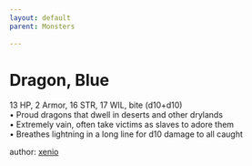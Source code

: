 ```yaml
---
layout: default
parent: Monsters 
   
--- 
```

# Dragon, Blue
13 HP, 2 Armor, 16 STR, 17 WIL, bite (d10+d10)  
• Proud dragons that dwell in deserts and other drylands  
• Extremely vain, often take victims as slaves to adore them  
• Breathes lightning in a long line for d10 damage to all caught  




author: [xenio](https://xenioinabottle.blogspot.com/2021/02/classic-monsters-for-cairnito-part-1.html) 



